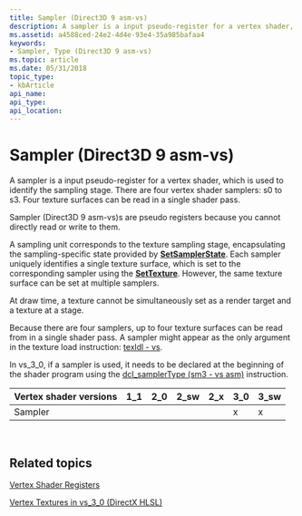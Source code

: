 ```yaml
---
title: Sampler (Direct3D 9 asm-vs)
description: A sampler is a input pseudo-register for a vertex shader, which is used to identify the sampling stage. There are four vertex shader samplers s0 to s3. Four texture surfaces can be read in a single shader pass.
ms.assetid: a4588ced-24e2-4d4e-93e4-35a985bafaa4
keywords:
- Sampler, Type (Direct3D 9 asm-vs)
ms.topic: article
ms.date: 05/31/2018
topic_type: 
- kbArticle
api_name: 
api_type: 
api_location: 
---
```


# Sampler (Direct3D 9 asm-vs)

A sampler is a input pseudo-register for a vertex shader, which is used to identify the sampling stage. There are four vertex shader samplers: s0 to s3. Four texture surfaces can be read in a single shader pass.

Sampler (Direct3D 9 asm-vs)s are pseudo registers because you cannot directly read or write to them.

A sampling unit corresponds to the texture sampling stage, encapsulating the sampling-specific state provided by [**SetSamplerState**](https://docs.microsoft.com/windows/desktop/api/d3d9/nf-d3d9-idirect3ddevice9-setsamplerstate). Each sampler uniquely identifies a single texture surface, which is set to the corresponding sampler using the [**SetTexture**](https://docs.microsoft.com/windows/desktop/api/d3d9helper/nf-d3d9helper-idirect3ddevice9-settexture). However, the same texture surface can be set at multiple samplers.

At draw time, a texture cannot be simultaneously set as a render target and a texture at a stage.

Because there are four samplers, up to four texture surfaces can be read from in a single shader pass. A sampler might appear as the only argument in the texture load instruction: [texldl - vs](texldl---vs.md).

In vs\_3\_0, if a sampler is used, it needs to be declared at the beginning of the shader program using the [dcl\_samplerType (sm3 - vs asm)](dcl-samplertype---vs.md) instruction.



| Vertex shader versions | 1\_1 | 2\_0 | 2\_sw | 2\_x | 3\_0 | 3\_sw |
|------------------------|------|------|-------|------|------|-------|
| Sampler                |      |      |       |      | x    | x     |



 

## Related topics

<dl> <dt>

[Vertex Shader Registers](dx9-graphics-reference-asm-vs-registers.md)
</dt> <dt>

[Vertex Textures in vs\_3\_0 (DirectX HLSL)](https://docs.microsoft.com/windows/desktop/direct3d9/vertex-textures-in-vs-3-0)
</dt> </dl>

 

 





